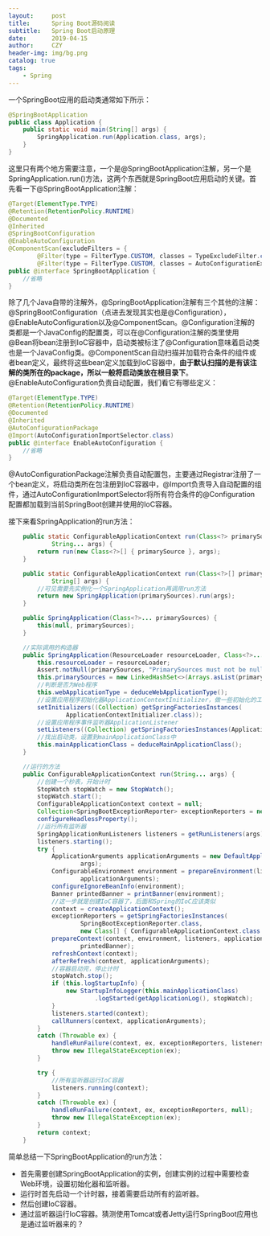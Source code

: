 ```yaml
---
layout:     post
title:      Spring Boot源码阅读
subtitle:   Spring Boot启动原理
date:       2019-04-15
author:     CZY
header-img: img/bg.png
catalog: true
tags:
    - Spring
---
```


一个SpringBoot应用的启动类通常如下所示：

```java
@SpringBootApplication
public class Application {
    public static void main(String[] args) {
        SpringApplication.run(Application.class, args);
    }
}
```

这里只有两个地方需要注意，一个是@SpringBootApplication注解，另一个是SpringApplication.run()方法，这两个东西就是SpringBoot应用启动的关键。首先看一下@SpringBootApplication注解：

```java
@Target(ElementType.TYPE)
@Retention(RetentionPolicy.RUNTIME)
@Documented
@Inherited
@SpringBootConfiguration
@EnableAutoConfiguration
@ComponentScan(excludeFilters = {
		@Filter(type = FilterType.CUSTOM, classes = TypeExcludeFilter.class),
		@Filter(type = FilterType.CUSTOM, classes = AutoConfigurationExcludeFilter.class) })
public @interface SpringBootApplication {
    //省略
}
```

除了几个Java自带的注解外，@SpringBootApplication注解有三个其他的注解：@SpringBootConfiguration（点进去发现其实也是@Configuration），@EnableAutoConfiguration以及@ComponentScan。@Configuration注解的类都是一个JavaConfig的配置类，可以在@Configuration注解的类里使用@Bean将bean注册到IoC容器中，启动类被标注了@Configuration意味着启动类也是一个JavaConfig类。@ComponentScan自动扫描并加载符合条件的组件或者bean定义，最终将这些bean定义加载到IoC容器中，**由于默认扫描的是有该注解的类所在的package，所以一般将启动类放在根目录下**。@EnableAutoConfiguration负责自动配置，我们看它有哪些定义：

```java
@Target(ElementType.TYPE)
@Retention(RetentionPolicy.RUNTIME)
@Documented
@Inherited
@AutoConfigurationPackage
@Import(AutoConfigurationImportSelector.class)
public @interface EnableAutoConfiguration {
    //省略
}
```

@AutoConfigurationPackage注解负责自动配置包，主要通过Registrar注册了一个bean定义，将启动类所在包注册到IoC容器中，@Import负责导入自动配置的组件，通过AutoConfigurationImportSelector将所有符合条件的@Configuration配置都加载到当前SpringBoot创建并使用的IoC容器。

接下来看SpringApplication的run方法：

```java
	public static ConfigurableApplicationContext run(Class<?> primarySource,
			String... args) {
		return run(new Class<?>[] { primarySource }, args);
	}

    public static ConfigurableApplicationContext run(Class<?>[] primarySources,
			String[] args) {
        //可见需要先实例化一个SpringApplication再调用run方法
		return new SpringApplication(primarySources).run(args);
	}

	public SpringApplication(Class<?>... primarySources) {
		this(null, primarySources);
	}

    //实际调用的构造器
    public SpringApplication(ResourceLoader resourceLoader, Class<?>... primarySources) {
		this.resourceLoader = resourceLoader;
		Assert.notNull(primarySources, "PrimarySources must not be null");
		this.primarySources = new LinkedHashSet<>(Arrays.asList(primarySources));
        //判断是否为Web程序
		this.webApplicationType = deduceWebApplicationType();
        //设置应用程序初始化器ApplicationContextInitializer，做一些初始化的工作
		setInitializers((Collection) getSpringFactoriesInstances(
				ApplicationContextInitializer.class));
        //设置应用程序事件监听器ApplicationListener
		setListeners((Collection) getSpringFactoriesInstances(ApplicationListener.class));
        //找出启动类，设置到mainApplicationClass中
		this.mainApplicationClass = deduceMainApplicationClass();
	}

    //运行的方法
    public ConfigurableApplicationContext run(String... args) {
        //创建一个秒表，开始计时
		StopWatch stopWatch = new StopWatch();
		stopWatch.start();
		ConfigurableApplicationContext context = null;
		Collection<SpringBootExceptionReporter> exceptionReporters = new ArrayList<>();
		configureHeadlessProperty();
        //运行所有监听器
		SpringApplicationRunListeners listeners = getRunListeners(args);
		listeners.starting();
		try {
			ApplicationArguments applicationArguments = new DefaultApplicationArguments(
					args);
			ConfigurableEnvironment environment = prepareEnvironment(listeners,
					applicationArguments);
			configureIgnoreBeanInfo(environment);
			Banner printedBanner = printBanner(environment);
            //这一步就是创建IoC容器了，后面和Spring的IoC应该类似
			context = createApplicationContext();
			exceptionReporters = getSpringFactoriesInstances(
					SpringBootExceptionReporter.class,
					new Class[] { ConfigurableApplicationContext.class }, context);
			prepareContext(context, environment, listeners, applicationArguments,
					printedBanner);
			refreshContext(context);
			afterRefresh(context, applicationArguments);
            //容器启动完，停止计时
			stopWatch.stop();
			if (this.logStartupInfo) {
				new StartupInfoLogger(this.mainApplicationClass)
						.logStarted(getApplicationLog(), stopWatch);
			}
			listeners.started(context);
			callRunners(context, applicationArguments);
		}
		catch (Throwable ex) {
			handleRunFailure(context, ex, exceptionReporters, listeners);
			throw new IllegalStateException(ex);
		}

		try {
            //所有监听器运行IoC容器
			listeners.running(context);
		}
		catch (Throwable ex) {
			handleRunFailure(context, ex, exceptionReporters, null);
			throw new IllegalStateException(ex);
		}
		return context;
	}
```

简单总结一下SpringBootApplication的run方法：
+ 首先需要创建SpringBootApplication的实例，创建实例的过程中需要检查Web环境，设置初始化器和监听器。
+ 运行时首先启动一个计时器，接着需要启动所有的监听器。
+ 然后创建IoC容器。
+ 通过监听器运行IoC容器。猜测使用Tomcat或者Jetty运行SpringBoot应用也是通过监听器来的？
